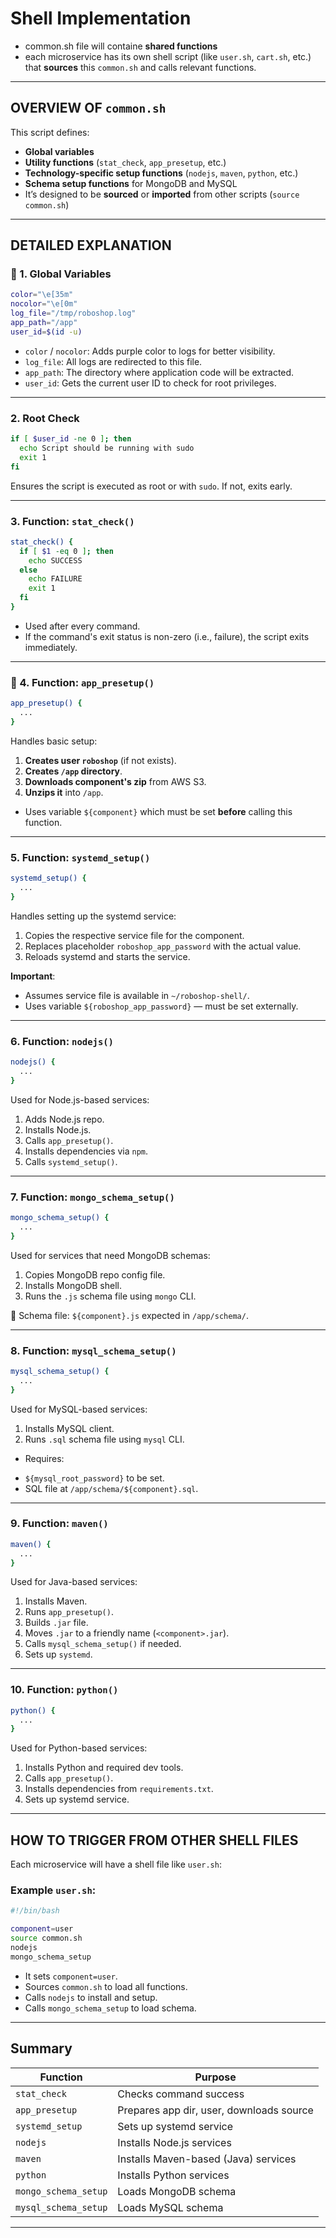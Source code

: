 # Shell Implementation
- common.sh file will containe **shared functions**
- each microservice has its own shell script (like `user.sh`, `cart.sh`, etc.) that **sources** this `common.sh` and calls relevant functions.

---

## OVERVIEW OF `common.sh`

This script defines:

* **Global variables**
* **Utility functions** (`stat_check`, `app_presetup`, etc.)
* **Technology-specific setup functions** (`nodejs`, `maven`, `python`, etc.)
* **Schema setup functions** for MongoDB and MySQL
* It’s designed to be **sourced** or **imported** from other scripts (`source common.sh`)

---

##  DETAILED EXPLANATION

### 🔹 1. **Global Variables**

```bash
color="\e[35m"
nocolor="\e[0m"
log_file="/tmp/roboshop.log"
app_path="/app"
user_id=$(id -u)
```

* `color` / `nocolor`: Adds purple color to logs for better visibility.
* `log_file`: All logs are redirected to this file.
* `app_path`: The directory where application code will be extracted.
* `user_id`: Gets the current user ID to check for root privileges.

---

###  2. **Root Check**

```bash
if [ $user_id -ne 0 ]; then
  echo Script should be running with sudo
  exit 1
fi
```

Ensures the script is executed as root or with `sudo`. If not, exits early.

---

###  3. **Function: `stat_check()`**

```bash
stat_check() {
  if [ $1 -eq 0 ]; then
    echo SUCCESS
  else
    echo FAILURE
    exit 1
  fi
}
```

* Used after every command.
* If the command's exit status is non-zero (i.e., failure), the script exits immediately.

---

### 🔹 4. **Function: `app_presetup()`**

```bash
app_presetup() {
  ...
}
```

Handles basic setup:

1. **Creates user `roboshop`** (if not exists).
2. **Creates `/app` directory**.
3. **Downloads component's zip** from AWS S3.
4. **Unzips it** into `/app`.

- Uses variable `${component}` which must be set **before** calling this function.

---

###  5. **Function: `systemd_setup()`**

```bash
systemd_setup() {
  ...
}
```

Handles setting up the systemd service:

1. Copies the respective service file for the component.
2. Replaces placeholder `roboshop_app_password` with the actual value.
3. Reloads systemd and starts the service.

**Important**:

* Assumes service file is available in `~/roboshop-shell/`.
* Uses variable `${roboshop_app_password}` — must be set externally.

---

###  6. **Function: `nodejs()`**

```bash
nodejs() {
  ...
}
```

Used for Node.js-based services:

1. Adds Node.js repo.
2. Installs Node.js.
3. Calls `app_presetup()`.
4. Installs dependencies via `npm`.
5. Calls `systemd_setup()`.

---

###  7. **Function: `mongo_schema_setup()`**

```bash
mongo_schema_setup() {
  ...
}
```

Used for services that need MongoDB schemas:

1. Copies MongoDB repo config file.
2. Installs MongoDB shell.
3. Runs the `.js` schema file using `mongo` CLI.

📝 Schema file: `${component}.js` expected in `/app/schema/`.

---

###  8. **Function: `mysql_schema_setup()`**

```bash
mysql_schema_setup() {
  ...
}
```

Used for MySQL-based services:

1. Installs MySQL client.
2. Runs `.sql` schema file using `mysql` CLI.

- Requires:

* `${mysql_root_password}` to be set.
* SQL file at `/app/schema/${component}.sql`.

---

###  9. **Function: `maven()`**

```bash
maven() {
  ...
}
```

Used for Java-based services:

1. Installs Maven.
2. Runs `app_presetup()`.
3. Builds `.jar` file.
4. Moves `.jar` to a friendly name (`<component>.jar`).
5. Calls `mysql_schema_setup()` if needed.
6. Sets up `systemd`.

---

###  10. **Function: `python()`**

```bash
python() {
  ...
}
```

Used for Python-based services:

1. Installs Python and required dev tools.
2. Calls `app_presetup()`.
3. Installs dependencies from `requirements.txt`.
4. Sets up systemd service.

---

##  HOW TO TRIGGER FROM OTHER SHELL FILES

Each microservice will have a shell file like `user.sh`:

###  Example `user.sh`:

```bash
#!/bin/bash

component=user
source common.sh
nodejs
mongo_schema_setup
```

* It sets `component=user`.
* Sources `common.sh` to load all functions.
* Calls `nodejs` to install and setup.
* Calls `mongo_schema_setup` to load schema.

---

##  Summary

| Function             | Purpose                                  |
| -------------------- | ---------------------------------------- |
| `stat_check`         | Checks command success                   |
| `app_presetup`       | Prepares app dir, user, downloads source |
| `systemd_setup`      | Sets up systemd service                  |
| `nodejs`             | Installs Node.js services                |
| `maven`              | Installs Maven-based (Java) services     |
| `python`             | Installs Python services                 |
| `mongo_schema_setup` | Loads MongoDB schema                     |
| `mysql_schema_setup` | Loads MySQL schema                       |

---

